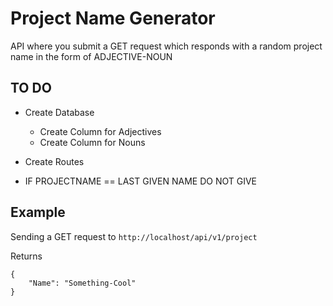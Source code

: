 # Project Name Generator

API  where you submit a GET request which responds with a random project name in the form of ADJECTIVE-NOUN

## TO DO

- Create Database

  - Create Column for Adjectives
  - Create Column for Nouns

- Create Routes
- IF PROJECTNAME == LAST GIVEN NAME DO NOT GIVE

## Example

Sending a GET request to
`http://localhost/api/v1/project`

Returns

    {
        "Name": "Something-Cool"
    }
